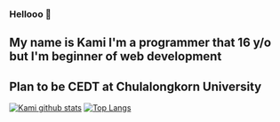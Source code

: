 ### Hellooo 👋

## My name is Kami I'm a programmer that 16 y/o but I'm beginner of web development 
## Plan to be CEDT at Chulalongkorn University

[![Kami github stats](https://github-readme-stats.vercel.app/api?username=KamiK4M1)](https://github.com/KamiK4M1)
[![Top Langs](https://github-readme-stats.vercel.app/api/top-langs/?username=KamiK4M1&layout=compact)](https://github.com/KamiK4M1)
<!--
**KamiK4M1/KamiK4M1** is a ✨ _special_ ✨ repository because its `README.md` (this file) appears on your GitHub profile.

Here are some ideas to get you started:

- 🔭 I’m currently working on ...
- 🌱 I’m currently learning ...
- 👯 I’m looking to collaborate on ...
- 🤔 I’m looking for help with ...
- 💬 Ask me about ...
- 📫 How to reach me: ...
- 😄 Pronouns: ...
- ⚡ Fun fact: ...
-->
